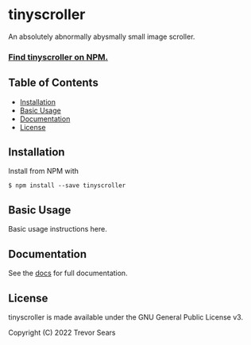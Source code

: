 # tinyscroller

An absolutely abnormally abysmally small image scroller.

### [Find tinyscroller on NPM.](https://www.npmjs.com/package/tinyscroller)

## Table of Contents

 - [Installation](#installation)
 - [Basic Usage](#basic-usage)
 - [Documentation](#documentation)
 - [License](#license)

## Installation

Install from NPM with

```
$ npm install --save tinyscroller
```

## Basic Usage

Basic usage instructions here.

## Documentation

See the [docs](https://t99.github.io/tinyscroller) for full documentation.

## License

tinyscroller is made available under the GNU General Public License v3.

Copyright (C) 2022 Trevor Sears
